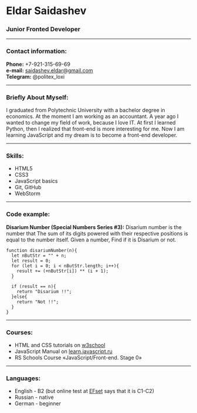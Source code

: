 # Eldar Saidashev

### Junior Fronted Developer
***
### Contact information:

**Phone:** +7-921-315-69-69  
**e-mail:** saidashev.eldar@gmail.com  
**Telegram:** @politex_loxi  
***

### Briefly About Myself:

I graduated from Polytechnic University with a bachelor degree in economics.
At the moment I am working as an accountant.
A year ago I wanted to change my field of work, because I love IT.
At first I learned Python, then I realized that front-end is more interesting for me.
Now I am learning JavaScript and my dream is to become a front-end developer.
***

### Skills:

* HTML5
* CSS3
* JavaScript basics
* Git, GitHub
* WebStorm
***

### Code example:
**Disarium Number (Special Numbers Series #3):** Disarium number is the number that
The sum of its digits powered with their respective positions is equal to the number itself.
Given a number, Find if it is Disarium or not.

```
function disariumNumber(n){
  let nButStr = "" + n;
  let result = 0;
  for (let i = 0; i < nButStr.length; i++){
    result += (+nButStr[i]) ** (i + 1);
  }
  
  if (result == n){
    return "Disarium !!";
  }else{
    return "Not !!";
  }
}
```
***

### Courses:
* HTML and CSS tutorials on [w3school](https://www.w3schools.com/ "w3school website")
* JavaScript Manual on [learn.javascript.ru](https://learn.javascript.ru/ "learn.javascript.ru website")
* RS Schools Course «JavaScript/Front-end. Stage 0»
***

### Languages:
* English - B2 (but online test at [EFset](https://www.efset.org/ "efset website") says that it is C1-C2)
* Russian - native
* German - beginner